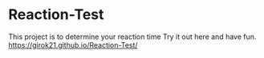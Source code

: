 # Reaction-Test
This project is to determine your reaction time
Try it out here and have fun.
https://girok21.github.io/Reaction-Test/
